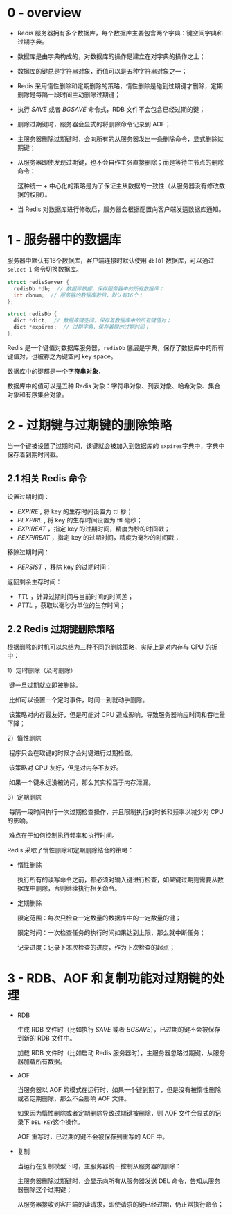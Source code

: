 # 0 - overview

* Redis 服务器拥有多个数据库，每个数据库主要包含两个字典：键空间字典和过期字典。

* 数据库是由字典构成的，对数据库的操作是建立在对字典的操作之上；

* 数据库的键总是字符串对象，而值可以是五种字符串对象之一；

* Redis 采用惰性删除和定期删除的策略，惰性删除是碰到过期键才删除，定期删除是每隔一段时间主动删除过期键；

* 执行 *SAVE* 或者 *BGSAVE* 命令式，RDB 文件不会包含已经过期的键；

* 删除过期键时，服务器会显式的将删除命令记录到 AOF；

* 主服务器删除过期键时，会向所有的从服务器发出一条删除命令，显式删除过期键；

* 从服务器即使发现过期键，也不会自作主张直接删除；而是等待主节点的删除命令；

  这种统一 + 中心化的策略是为了保证主从数据的一致性（从服务器没有修改数据的权限）。

* 当 Redis 对数据库进行修改后，服务器会根据配置向客户端发送数据库通知。

# 1 - 服务器中的数据库

服务器中默认有16个数据库，客户端连接时默认使用 `db[0]` 数据库，可以通过 `select 1` 命令切换数据库。

```c
struct redisServer {
  redisDb *db;  // 数据库数据，保存服务器中的所有数据库；
  int dbnum;  // 服务器的数据库数目，默认有16个；
};

struct redisDb {
  dict *dict;  // 数据库键空间，保存着数据库中的所有键值对；	
  dict *expires;  // 过期字典，保存着键的过期时间；
};
```

Redis 是一个键值对数据库服务器，`redisDb` 底层是字典，保存了数据库中的所有键值对，也被称之为键空间 key space。

数据库中的键都是一个**字符串对象**，

数据库中的值可以是五种 Redis 对象：字符串对象、列表对象、哈希对象、集合对象和有序集合对象。

# 2 -  过期键与过期键的删除策略

当一个键被设置了过期时间，该键就会被加入到数据库的 `expires`字典中，字典中保存着到期时间戳。

## 2.1 相关 Redis 命令

设置过期时间：

* *EXPIRE <key> <ttl>* , 将 key 的生存时间设置为 ttl 秒；
* *PEXPIRE <key> <ttl>* , 将 key 的生存时间设置为 ttl 毫秒；
* *EXPIREAT <key> <timestamp>*，指定 key 的过期时间，精度为秒的时间戳；
* *PEXPIREAT <key> <timestamp>*，指定 key 的过期时间，精度为毫秒的时间戳；

移除过期时间：

* *PERSIST <key>* ，移除 key  的过期时间；

返回剩余生存时间：

* *TTL <key>* ，计算过期时间与当前时间的时间差；
* *PTTL <KEY>*，获取以毫秒为单位的生存时间；

## 2.2 Redis 过期键删除策略

根据删除的时机可以总结为三种不同的删除策略，实际上是对内存与 CPU 的折中：

1）定时删除（及时删除）

​	键一旦过期就立即被删除。

​	比如可以设置一个定时事件，时间一到就动手删除。

​	该策略对内存最友好，但是可能对 CPU 造成影响，导致服务器响应时间和吞吐量下降；

2）惰性删除

​	程序只会在取键的时候才会对键进行过期检查。

​	该策略对 CPU 友好，但是对内存不友好。

​	如果一个键永远没被访问，那么其实相当于内存泄漏。

3）定期删除

​	每隔一段时间执行一次过期检查操作，并且限制执行的时长和频率以减少对 CPU 的影响。

​	难点在于如何控制执行频率和执行时间。

Redis 采取了惰性删除和定期删除结合的策略：

* 惰性删除

  执行所有的读写命令之前，都必须对输入键进行检查，如果键过期则需要从数据库中删除，否则继续执行相关命令。

* 定期删除

  限定范围：每次只检查一定数量的数据库中的一定数量的键；

  限定时间：一次检查任务的执行时间如果达到上限，那么就中断任务；

  记录进度：记录下本次检查的进度，作为下次检查的起点；

# 3 - RDB、AOF 和复制功能对过期键的处理

* RDB

  生成 RDB 文件时（比如执行 *SAVE* 或者 *BGSAVE*），已过期的键不会被保存到新的 RDB 文件中。

  加载 RDB 文件时（比如启动 Redis  服务器时），主服务器忽略过期键，从服务器加载所有数据。

* AOF

  当服务器以 AOF 的模式在运行时，如果一个键到期了，但是没有被惰性删除或者定期删除，那么不会影响 AOF 文件。

  如果因为惰性删除或者定期删除导致过期键被删除，则 AOF 文件会显式的记录下 `DEL KEY`这个操作。

  AOF  重写时，已过期的键不会被保存到重写的 AOF 中。

* 复制

  当运行在复制模型下时，主服务器统一控制从服务器的删除：

  主服务器删除过期键时，会显示向所有从服务器发送 DEL 命令，告知从服务器删除这个过期键；

  从服务器接收到客户端的读请求，即使请求的键已经过期，仍正常执行命令；


